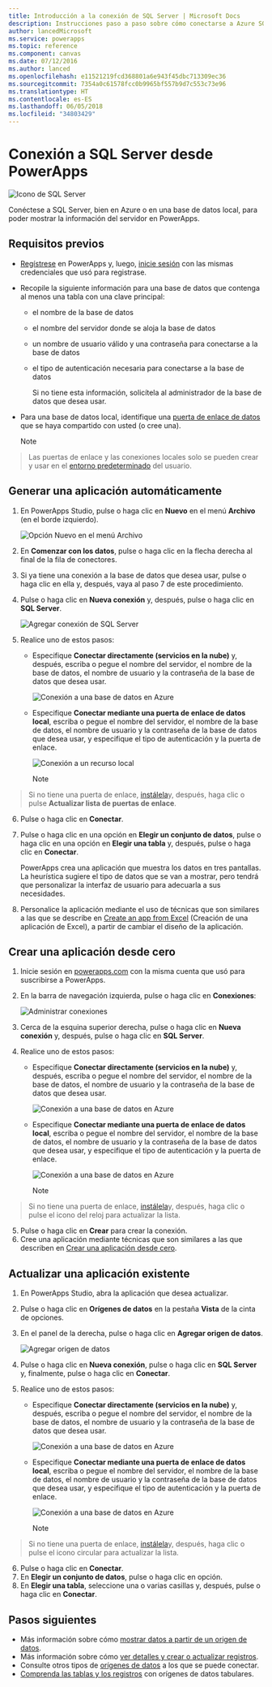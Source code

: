 ```yaml
---
title: Introducción a la conexión de SQL Server | Microsoft Docs
description: Instrucciones paso a paso sobre cómo conectarse a Azure SQL o una base de datos de SQL Server local
author: lancedMicrosoft
ms.service: powerapps
ms.topic: reference
ms.component: canvas
ms.date: 07/12/2016
ms.author: lanced
ms.openlocfilehash: e11521219fcd368801a6e943f45dbc713309ec36
ms.sourcegitcommit: 7354a0c61578fcc0b9965bf557b9d7c553c73e96
ms.translationtype: HT
ms.contentlocale: es-ES
ms.lasthandoff: 06/05/2018
ms.locfileid: "34803429"
---
```

# <a name="connect-to-sql-server-from-powerapps"></a>Conexión a SQL Server desde PowerApps
![Icono de SQL Server](./media/connection-azure-sqldatabase/sqlicon.png)

Conéctese a SQL Server, bien en Azure o en una base de datos local, para poder mostrar la información del servidor en PowerApps.

## <a name="prerequisites"></a>Requisitos previos

* [Regístrese](../../signup-for-powerapps.md) en PowerApps y, luego, [inicie sesión](http://web.powerapps.com) con las mismas credenciales que usó para registrase.
* Recopile la siguiente información para una base de datos que contenga al menos una tabla con una clave principal:
  
  * el nombre de la base de datos
  * el nombre del servidor donde se aloja la base de datos
  * un nombre de usuario válido y una contraseña para conectarse a la base de datos
  * el tipo de autenticación necesaria para conectarse a la base de datos
    
    Si no tiene esta información, solicítela al administrador de la base de datos que desea usar.
* Para una base de datos local, identifique una [puerta de enlace de datos](../gateway-management.md) que se haya compartido con usted (o cree una).
  
    > [!NOTE]
> Las puertas de enlace y las conexiones locales solo se pueden crear y usar en el [entorno predeterminado](../working-with-environments.md) del usuario.

## <a name="generate-an-app-automatically"></a>Generar una aplicación automáticamente
1. En PowerApps Studio, pulse o haga clic en **Nuevo** en el menú **Archivo** (en el borde izquierdo).
   
    ![Opción Nuevo en el menú Archivo](./media/connection-azure-sqldatabase/file-new.png)
2. En **Comenzar con los datos**, pulse o haga clic en la flecha derecha al final de la fila de conectores.
3. Si ya tiene una conexión a la base de datos que desea usar, pulse o haga clic en ella y, después, vaya al paso 7 de este procedimiento.
4. Pulse o haga clic en **Nueva conexión** y, después, pulse o haga clic en **SQL Server**.
   
    ![Agregar conexión de SQL Server](./media/connection-azure-sqldatabase/add-sql-connection.png)
5. Realice uno de estos pasos:
   
   * Especifique **Conectar directamente (servicios en la nube)** y, después, escriba o pegue el nombre del servidor, el nombre de la base de datos, el nombre de usuario y la contraseña de la base de datos que desea usar.
     
       ![Conexión a una base de datos en Azure](./media/connection-azure-sqldatabase/connect-azure.png)
   * Especifique **Conectar mediante una puerta de enlace de datos local**, escriba o pegue el nombre del servidor, el nombre de la base de datos, el nombre de usuario y la contraseña de la base de datos que desea usar, y especifique el tipo de autenticación y la puerta de enlace.
     
       ![Conexión a un recurso local](./media/connection-azure-sqldatabase/connect-onprem.png)
     
       > [!NOTE]
> Si no tiene una puerta de enlace, [instálela](../gateway-reference.md)y, después, haga clic o pulse **Actualizar lista de puertas de enlace**.
6. Pulse o haga clic en **Conectar**.
7. Pulse o haga clic en una opción en **Elegir un conjunto de datos**, pulse o haga clic en una opción en **Elegir una tabla** y, después, pulse o haga clic en **Conectar**.
   
    PowerApps crea una aplicación que muestra los datos en tres pantallas. La heurística sugiere el tipo de datos que se van a mostrar, pero tendrá que personalizar la interfaz de usuario para adecuarla a sus necesidades.
8. Personalice la aplicación mediante el uso de técnicas que son similares a las que se describe en [Create an app from Excel](../get-started-create-from-data.md) (Creación de una aplicación de Excel), a partir de cambiar el diseño de la aplicación.

## <a name="build-an-app-from-scratch"></a>Crear una aplicación desde cero
1. Inicie sesión en [powerapps.com](https://web.powerapps.com) con la misma cuenta que usó para suscribirse a PowerApps.
2. En la barra de navegación izquierda, pulse o haga clic en **Conexiones**:  
   
    ![Administrar conexiones](./media/connection-azure-sqldatabase/manage-connections.png)
3. Cerca de la esquina superior derecha, pulse o haga clic en **Nueva conexión** y, después, pulse o haga clic en **SQL Server**.
4. Realice uno de estos pasos:
   
   * Especifique **Conectar directamente (servicios en la nube)** y, después, escriba o pegue el nombre del servidor, el nombre de la base de datos, el nombre de usuario y la contraseña de la base de datos que desea usar.
     
       ![Conexión a una base de datos en Azure](./media/connection-azure-sqldatabase/connect-azure-portal.png)
   * Especifique **Conectar mediante una puerta de enlace de datos local**, escriba o pegue el nombre del servidor, el nombre de la base de datos, el nombre de usuario y la contraseña de la base de datos que desea usar, y especifique el tipo de autenticación y la puerta de enlace.
     
       ![Conexión a una base de datos en Azure](./media/connection-azure-sqldatabase/connect-onprem-portal.png)
     
       > [!NOTE]
> Si no tiene una puerta de enlace, [instálela](../gateway-reference.md)y, después, haga clic o pulse el icono del reloj para actualizar la lista.
5. Pulse o haga clic en **Crear** para crear la conexión.
6. Cree una aplicación mediante técnicas que son similares a las que describen en [Crear una aplicación desde cero](../get-started-create-from-blank.md).

## <a name="update-an-existing-app"></a>Actualizar una aplicación existente
1. En PowerApps Studio, abra la aplicación que desea actualizar.
2. Pulse o haga clic en **Orígenes de datos** en la pestaña **Vista** de la cinta de opciones.
3. En el panel de la derecha, pulse o haga clic en **Agregar origen de datos**.
   
    ![Agregar origen de datos](./media/connection-azure-sqldatabase/add-data-source.png)
4. Pulse o haga clic en **Nueva conexión**, pulse o haga clic en **SQL Server** y, finalmente, pulse o haga clic en **Conectar**.
5. Realice uno de estos pasos:
   
   * Especifique **Conectar directamente (servicios en la nube)** y, después, escriba o pegue el nombre del servidor, el nombre de la base de datos, el nombre de usuario y la contraseña de la base de datos que desea usar.
     
       ![Conexión a una base de datos en Azure](./media/connection-azure-sqldatabase/connect-azure-fromblank.png)
   * Especifique **Conectar mediante una puerta de enlace de datos local**, escriba o pegue el nombre del servidor, el nombre de la base de datos, el nombre de usuario y la contraseña de la base de datos que desea usar, y especifique el tipo de autenticación y la puerta de enlace.
     
       ![Conexión a una base de datos en Azure](./media/connection-azure-sqldatabase/connect-onprem-fromblank.png)
     
       > [!NOTE]
> Si no tiene una puerta de enlace, [instálela](../gateway-reference.md)y, después, haga clic o pulse el icono circular para actualizar la lista.
6. Pulse o haga clic en **Conectar**.
7. En **Elegir un conjunto de datos**, pulse o haga clic en opción.
8. En **Elegir una tabla**, seleccione una o varias casillas y, después, pulse o haga clic en **Conectar**.

## <a name="next-steps"></a>Pasos siguientes
* Más información sobre cómo [mostrar datos a partir de un origen de datos](../add-gallery.md).
* Más información sobre cómo [ver detalles y crear o actualizar registros](../add-form.md).
* Consulte otros tipos de [orígenes de datos](../connections-list.md) a los que se puede conectar.  
* [Comprenda las tablas y los registros](../working-with-tables.md) con orígenes de datos tabulares.

<!--NotAvailableYet
## View the available functions ##
This connection includes the following functions:

| Function Name |  Description |
| --- | --- |
|[GetItems](connection-azure-sqldatabase.md#getitems) | Retrieves rows from a SQL table |
|[PostItem](connection-azure-sqldatabase.md#postitem) | Inserts a new row into a SQL table |
|[GetItem](connection-azure-sqldatabase.md#getitem) | Retrieves a single row from a SQL table |
|[DeleteItem](connection-azure-sqldatabase.md#deleteitem) | Deletes a row from a SQL table |
|[PatchItem](connection-azure-sqldatabase.md#patchitem) | Updates an existing row in a SQL table |
|[GetTables](connection-azure-sqldatabase.md#gettables) | Retrieves tables from a SQL database |

### GetItems
Get rows: Retrieves rows from a SQL table

#### Input properties

| Name| Data Type|Required|Description|
| ---|---|---|---|
|table|string|yes|Name of SQL table|
|$skip|integer|no|Number of entries to skip (default = 0)|
|$top|integer|no|Maximum number of entries to retrieve (default = 256)|
|$filter|string|no|An ODATA filter query to restrict the number of entries|
|$orderby|string|no|An ODATA orderBy query for specifying the order of entries|

### PostItem
Insert row: Inserts a new row into a SQL table

#### Input properties

| Name| Data Type|Required|Description|
| ---|---|---|---|
|table|string|yes|Name of SQL table|
|item| |yes|Row to insert into the specified table in SQL|

#### Output properties

| Property Name | Data Type | Required | Description |
|---|---|---|---|
|value|array|No | |


### GetItem
Get row: Retrieves a single row from a SQL table

#### Input properties

| Name| Data Type|Required|Description|
| ---|---|---|---|
|table|string|yes|Name of SQL table|
|id|string|yes|Unique identifier of the row to retrieve|

#### Output properties

| Property Name | Data Type | Required | Description |
|---|---|---|---|
|ItemInternalId|string|No | |


### DeleteItem
Delete row: Deletes a row from a SQL table

#### Input properties

| Name| Data Type|Required|Description|
| ---|---|---|---|
|table|string|yes|Name of SQL table|
|id|string|yes|Unique identifier of the row to delete|

#### Output properties
None.

### PatchItem
Update row: Updates an existing row in a SQL table

#### Input properties

| Name| Data Type|Required|Description|
| ---|---|---|---|
|table|string|yes|Name of SQL table|
|id|string|yes|Unique identifier of the row to update|
|item| |yes|Row with updated values|

#### Output properties

| Property Name | Data Type | Required | Description |
|---|---|---|---|
|ItemInternalId|string|No | &nbsp; |


### GetTables
Get tables: Retrieves tables from a SQL database

#### Input properties
None.

#### Output properties

| Property Name | Data Type | Required | Description |
|---|---|---|---|
|value|array|No | Can output the Name and DisplayName properties |

### ExecuteProcedure
Execute stored procedure: Executes a stored procedure in SQL

#### Input properties

| Name| Data Type|Required|Description|
| ---|---|---|---|
|procedure|string|yes|Procedure name|
|parameters| |yes|Input parameters|

#### Output properties
Result of the stored procedure execution.

| Property Name | Data Type | Required | Description |
|---|---|---|---|
|OutputParameters|object|No | Output parameter values |
|ReturnCode|integer|No | Return code of a procedure |
|ResultSets|object|No | Result sets|

-->
